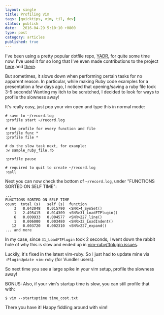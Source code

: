 ```yaml
---
layout: single
title: Profiling Vim
tags: [quicktips, vim, til, dev]
status: publish
date:   2016-04-29 5:10:10 +0800
type: post
category: articles
published: true
---
```


I've been using a pretty popular dotfile repo, [YADR](https://github.com/skwp/dotfiles),
for quite some time now. I've used it for so long that I've even made contributions
to the project [here](https://github.com/skwp/dotfiles/pull/506/files) and
[there](https://github.com/skwp/dotfiles/pull/711).

But sometimes, it slows down when performing certain tasks for no apparent reason.
In particular, while making Ruby code examples for a presentation
a few days ago, I noticed that opening/saving a ruby file took
3-5 seconds! Wanting my itch to be scratched, I decided to
look for ways to profile the slowness away!

It's really easy, just pop your vim open and type this in normal mode:

    # save to ~/record.log
    :profile start ~/record.log 

    # the profile for every function and file
    :profile func *
    :profile file *

    # do the slow task next, for example:
    :w sample_ruby_file.rb

    :profile pause

    # required to quit to create ~/record.log
    :qall

Next you can now check the bottom of `~/record.log`,
under "FUNCTIONS SORTED ON SELF TIME":

    ...
    FUNCTIONS SORTED ON SELF TIME
    count  total (s)   self (s)  function
        3   0.042048   0.015790  <SNR>4_SynSet()
        1   2.495415   0.014309  <SNR>31_LoadFTPlugin()
        6   0.009933   0.004577  <SNR>227_line()
        1   0.006000   0.003480  <SNR>32_LoadIndent()
       12   0.003720   0.002310  <SNR>227_expand()
    ... and more

In my case, since `31_LoadFTPlugin` took 2 seconds, I went down the rabbit hole
of why this is slow and ended up in [vim-ruby/ftplugin issues](https://github.com/vim-ruby/vim-ruby/search?q=ftplugin+slow&type=Issues&utf8=%E2%9C%93).

Luckily, it's fixed in the latest vim-ruby. So I just had to update mine via `:PluginUpdate vim-ruby` (for Vundler users).

So next time you see a large spike in your vim setup, profile the slowness away!

BONUS: Also, if your vim's startup time is slow, you can still profile that with:

    $ vim --startuptime time_cost.txt

There you have it! Happy fiddling around with vim!
